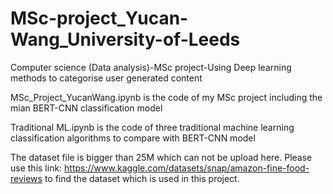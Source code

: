 # MSc-project_Yucan-Wang_University-of-Leeds
Computer science (Data analysis)-MSc project-Using Deep learning methods to categorise user generated content

MSc_Project_YucanWang.ipynb is the code of my MSc project including the mian BERT-CNN classification model

Traditional ML.ipynb is the code of three traditional machine learning classification algorithms to compare with BERT-CNN model

The dataset file is bigger than 25M which can not be upload here. Please use this link: https://www.kaggle.com/datasets/snap/amazon-fine-food-reviews to find the dataset which is used in this project.
